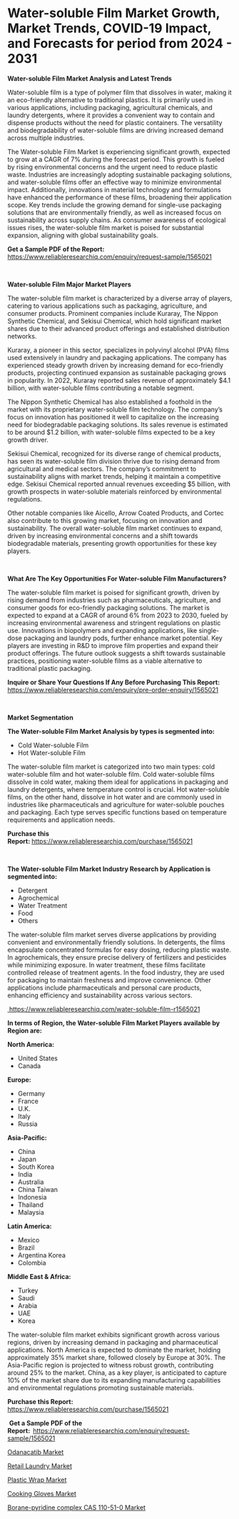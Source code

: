 <p><h1>Water-soluble Film Market Growth, Market Trends, COVID-19 Impact, and Forecasts for period from 2024 - 2031</h1></p><p><strong>Water-soluble Film Market Analysis and Latest Trends</strong></p>
<p><p>Water-soluble film is a type of polymer film that dissolves in water, making it an eco-friendly alternative to traditional plastics. It is primarily used in various applications, including packaging, agricultural chemicals, and laundry detergents, where it provides a convenient way to contain and dispense products without the need for plastic containers. The versatility and biodegradability of water-soluble films are driving increased demand across multiple industries.</p><p>The Water-soluble Film Market is experiencing significant growth, expected to grow at a CAGR of 7% during the forecast period. This growth is fueled by rising environmental concerns and the urgent need to reduce plastic waste. Industries are increasingly adopting sustainable packaging solutions, and water-soluble films offer an effective way to minimize environmental impact. Additionally, innovations in material technology and formulations have enhanced the performance of these films, broadening their application scope. Key trends include the growing demand for single-use packaging solutions that are environmentally friendly, as well as increased focus on sustainability across supply chains. As consumer awareness of ecological issues rises, the water-soluble film market is poised for substantial expansion, aligning with global sustainability goals.</p></p>
<p><strong>Get a Sample PDF of the Report:&nbsp;</strong> <a href="https://www.reliableresearchiq.com/enquiry/request-sample/1565021">https://www.reliableresearchiq.com/enquiry/request-sample/1565021</a></p>
<p>&nbsp;</p>
<p><strong>Water-soluble Film Major Market Players</strong></p>
<p><p>The water-soluble film market is characterized by a diverse array of players, catering to various applications such as packaging, agriculture, and consumer products. Prominent companies include Kuraray, The Nippon Synthetic Chemical, and Sekisui Chemical, which hold significant market shares due to their advanced product offerings and established distribution networks.</p><p>Kuraray, a pioneer in this sector, specializes in polyvinyl alcohol (PVA) films used extensively in laundry and packaging applications. The company has experienced steady growth driven by increasing demand for eco-friendly products, projecting continued expansion as sustainable packaging grows in popularity. In 2022, Kuraray reported sales revenue of approximately $4.1 billion, with water-soluble films contributing a notable segment.</p><p>The Nippon Synthetic Chemical has also established a foothold in the market with its proprietary water-soluble film technology. The company’s focus on innovation has positioned it well to capitalize on the increasing need for biodegradable packaging solutions. Its sales revenue is estimated to be around $1.2 billion, with water-soluble films expected to be a key growth driver.</p><p>Sekisui Chemical, recognized for its diverse range of chemical products, has seen its water-soluble film division thrive due to rising demand from agricultural and medical sectors. The company’s commitment to sustainability aligns with market trends, helping it maintain a competitive edge. Sekisui Chemical reported annual revenues exceeding $5 billion, with growth prospects in water-soluble materials reinforced by environmental regulations.</p><p>Other notable companies like Aicello, Arrow Coated Products, and Cortec also contribute to this growing market, focusing on innovation and sustainability. The overall water-soluble film market continues to expand, driven by increasing environmental concerns and a shift towards biodegradable materials, presenting growth opportunities for these key players.</p></p>
<p>&nbsp;</p>
<p><strong>What Are The Key Opportunities For Water-soluble Film Manufacturers?</strong></p>
<p><p>The water-soluble film market is poised for significant growth, driven by rising demand from industries such as pharmaceuticals, agriculture, and consumer goods for eco-friendly packaging solutions. The market is expected to expand at a CAGR of around 6% from 2023 to 2030, fueled by increasing environmental awareness and stringent regulations on plastic use. Innovations in biopolymers and expanding applications, like single-dose packaging and laundry pods, further enhance market potential. Key players are investing in R&D to improve film properties and expand their product offerings. The future outlook suggests a shift towards sustainable practices, positioning water-soluble films as a viable alternative to traditional plastic packaging.</p></p>
<p><strong>Inquire or Share Your Questions If Any Before Purchasing This Report:</strong> <a href="https://www.reliableresearchiq.com/enquiry/pre-order-enquiry/1565021">https://www.reliableresearchiq.com/enquiry/pre-order-enquiry/1565021</a></p>
<p>&nbsp;</p>
<p><strong>Market Segmentation</strong></p>
<p><strong>The Water-soluble Film Market Analysis by types is segmented into:</strong></p>
<p><ul><li>Cold Water-soluble Film</li><li>Hot Water-soluble Film</li></ul></p>
<p><p>The water-soluble film market is categorized into two main types: cold water-soluble film and hot water-soluble film. Cold water-soluble films dissolve in cold water, making them ideal for applications in packaging and laundry detergents, where temperature control is crucial. Hot water-soluble films, on the other hand, dissolve in hot water and are commonly used in industries like pharmaceuticals and agriculture for water-soluble pouches and packaging. Each type serves specific functions based on temperature requirements and application needs.</p></p>
<p><strong>Purchase this Report:&nbsp;</strong><a href="https://www.reliableresearchiq.com/purchase/1565021">https://www.reliableresearchiq.com/purchase/1565021</a></p>
<p>&nbsp;</p>
<p><strong>The Water-soluble Film Market Industry Research by Application is segmented into:</strong></p>
<p><ul><li>Detergent</li><li>Agrochemical</li><li>Water Treatment</li><li>Food</li><li>Others</li></ul></p>
<p><p>The water-soluble film market serves diverse applications by providing convenient and environmentally friendly solutions. In detergents, the films encapsulate concentrated formulas for easy dosing, reducing plastic waste. In agrochemicals, they ensure precise delivery of fertilizers and pesticides while minimizing exposure. In water treatment, these films facilitate controlled release of treatment agents. In the food industry, they are used for packaging to maintain freshness and improve convenience. Other applications include pharmaceuticals and personal care products, enhancing efficiency and sustainability across various sectors.</p></p>
<p><a href="https://www.reliableresearchiq.com/water-soluble-film-r1565021">&nbsp;https://www.reliableresearchiq.com/water-soluble-film-r1565021</a></p>
<p><strong>In terms of Region, the Water-soluble Film Market Players available by Region are:</strong></p>
<p>
    <p> <strong> North America: </strong>
        <ul>
            <li>United States</li>
            <li>Canada</li>
        </ul>
        </p> 
    <p> <strong> Europe: </strong>
        <ul>
            <li>Germany</li>
            <li>France</li>
            <li>U.K.</li>
            <li>Italy</li>
            <li>Russia</li>
        </ul>
        </p> 
    <p> <strong> Asia-Pacific: </strong>
        <ul>
            <li>China</li>
            <li>Japan</li>
            <li>South Korea</li>
            <li>India</li>
            <li>Australia</li>
            <li>China Taiwan</li>
            <li>Indonesia</li>
            <li>Thailand</li>
            <li>Malaysia</li>
        </ul>
        </p> 
    <p> <strong> Latin America: </strong>
        <ul>
            <li>Mexico</li>
            <li>Brazil</li>
            <li>Argentina Korea</li>
            <li>Colombia</li>
        </ul>
        </p> 
    <p> <strong> Middle East & Africa: </strong>
        <ul>
            <li>Turkey</li>
            <li>Saudi</li>
            <li>Arabia</li>
            <li>UAE</li>
            <li>Korea</li>
        </ul>
    </p>
    </p>
<p><p>The water-soluble film market exhibits significant growth across various regions, driven by increasing demand in packaging and pharmaceutical applications. North America is expected to dominate the market, holding approximately 35% market share, followed closely by Europe at 30%. The Asia-Pacific region is projected to witness robust growth, contributing around 25% to the market. China, as a key player, is anticipated to capture 10% of the market share due to its expanding manufacturing capabilities and environmental regulations promoting sustainable materials.</p></p>
<p><strong>Purchase this Report: </strong><a href="https://www.reliableresearchiq.com/purchase/1565021">https://www.reliableresearchiq.com/purchase/1565021</a></p>
<p>&nbsp;<strong>Get a Sample PDF of the Report:&nbsp;&nbsp;</strong><a href="https://www.reliableresearchiq.com/enquiry/request-sample/1565021">https://www.reliableresearchiq.com/enquiry/request-sample/1565021</a></p>
<p><strong></strong></p>
<p><p><a href="https://medium.com/@lygiay258/pioneering-growth-analyzing-global-odanacatib-market-dynamics-2024-2031-5646949b8c27">Odanacatib Market</a></p><p><a href="https://www.linkedin.com/pulse/retail-laundry-market-trends-detailed-study-its-segmentation-dccbf">Retail Laundry Market</a></p><p><a href="https://www.linkedin.com/pulse/market-forecasting-change-global-plastic-wrap-dynamics-yxsse?trackingId=HDjH9dgARj%2BYxyWxv3k97A%3D%3D">Plastic Wrap Market</a></p><p><a href="https://issuu.com/reportprime-2/docs/cooking-gloves-market-size-2030.ppt_dede4a2bc9d4de">Cooking Gloves Market</a></p><p><a href="https://medium.com/@lygiay258/market-dynamics-and-future-trends-in-the-global-borane-pyridine-complex-cas-110-51-0-market-sector-b8fae342c1a9?postPublishedType=repub">Borane-pyridine complex CAS 110-51-0 Market</a></p></p>